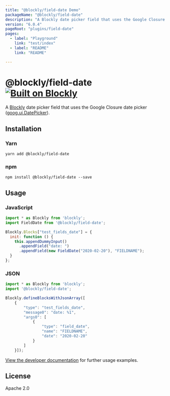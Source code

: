 ```yaml
---
title: "@blockly/field-date Demo"
packageName: "@blockly/field-date"
description: "A Blockly date picker field that uses the Google Closure date picker."
version: "6.0.4"
pageRoot: "plugins/field-date"
pages:
  - label: "Playground"
    link: "test/index"
  - label: "README"
    link: "README"

---
```

# @blockly/field-date [![Built on Blockly](https://tinyurl.com/built-on-blockly)](https://github.com/google/blockly)

A [Blockly](https://www.npmjs.com/package/blockly) date picker field that uses the Google Closure date picker ([goog.ui.DatePicker](https://google.github.io/closure-library/source/closure/goog/demos/)).

## Installation

### Yarn
```
yarn add @blockly/field-date
```

### npm
```
npm install @blockly/field-date --save
```

## Usage

### JavaScript
```js
import * as Blockly from 'blockly';
import FieldDate from '@blockly/field-date';

Blockly.Blocks["test_fields_date"] = {
  init: function () {
    this.appendDummyInput()
      .appendField("date: ")
      .appendField(new FieldDate("2020-02-20"), "FIELDNAME");
  }
};
```
### JSON

```js
import * as Blockly from 'blockly';
import '@blockly/field-date';

Blockly.defineBlocksWithJsonArray([
    {
        "type": "test_fields_date",
        "message0": "date: %1",
        "args0": [
            {
                "type": "field_date",
                "name": "FIELDNAME",
                "date": "2020-02-20"
            }
        ]
    }]);
```

[View the developer documentation](https://developers.google.com/blockly/guides/create-custom-blocks/fields/built-in-fields/date) for further usage examples.

## License

Apache 2.0
